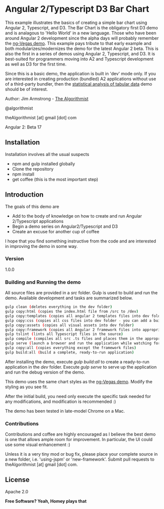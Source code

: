 # Angular 2/Typescript D3 Bar Chart

This example illustrates the basics of creating a simple bar chart using Angular 2, Typescript, and D3.  The Bar Chart is the obligatory first D3 demo and is analagous to 'Hello World' in a new language. Those who have been around Angular 2 development since the alpha days will probably remember the [ng-Vegas demo].  This example pays tribute to that early example and both modularizes/modernizes the demo for the latest Angular 2 beta.  This is also the first in a series of demos using Angular 2, Typescript, and D3.  It is best-suited for programmers moving into A2 and Typescript development as well as D3 for the first time.

Since this is a basic demo, the application is built in 'dev' mode only.  If you are interested in creating production (bundled) A2 applications without use of a third-party bundler, then the [statistical analysis of tabular data] demo should be of interest.

Author:  Jim Armstrong - [The Algorithmist]

@algorithmist

theAlgorithmist [at] gmail [dot] com

Angular 2: Beta 17

## Installation

Installation involves all the usual suspects

  - npm and gulp installed globally
  - Clone the repository
  - npm install
  - get coffee (this is the most important step)

## Introduction

The goals of this demo are 

* Add to the body of knowledge on how to create and run Angular 2/Typescript applications
* Begin a demo series on Angular2/Typescript and D3
* Create an excuse for another cup of coffee

I hope that you find something instructive from the code and are interested in improving the demo in some way.

### Version
1.0.0

### Building and Running the demo

All source files are provided in a *src* folder.  Gulp is used to build and run the demo.  Available development and tasks are summarized below.

```sh
gulp clean (deletes everything in the dev folder)
gulp copy:html (copies the index.html file from /src to /dev)
gulp copy:templates (copies all angular 2 templates files into dev folder)
gulp copy:css (copies all css files into dev folder - you can add a build step if you like SaSS)
gulp copy:assets (copies all visual assets into dev folder)
gulp copy:framework (copies all Angular 2 framework files into appropriate location - should only need to be done once)
gulp tslint (lints all Typescript files in the source)
gulp compile (compiles all src .ts files and places them in the appropriate build location)
gulp serve (launch a browser and run the application while watching for file changes)
gulp copy:all (copies everything except the framework files)
gulp build:all (build a complete, ready-to-run application)
```

After installing the demo, execute _gulp build:all_ to create a ready-to-run application in the *dev* folder.  Execute _gulp serve_ to serve up the application and run the debug version of the demo. 

This demo uses the same chart styles as the [ng-Vegas demo].  Modify the styling as you see fit.

After the initial build, you need only execute the specific task needed for any modifications, and modification is recommended :)

The demo has been tested in late-model Chrome on a Mac. 


### Contributions

Contributions and coffee are highly encouraged as I believe the best demo is one that allows ample room for improvement. In particular, the UI could use some visual enhancement :)

Unless it is a very tiny mod or bug fix, please place your complete source in a new folder, i.e. 'using-jspm' or 'new-framework'.  Submit pull requests to theAlgorithmist [at] gmail [dot] com.


License
----

Apache 2.0

**Free Software? Yeah, Homey plays that**

[//]: # (kudos http://stackoverflow.com/questions/4823468/store-comments-in-markdown-syntax)

[The Algorithmist]: <http://algorithmist.net>
[ng-Vegas demo]: <https://github.com/gdi2290/ng-vegas-angular2-d3>
[statistical analysis of tabular data]: <https://github.com/theAlgorithmist/Table>